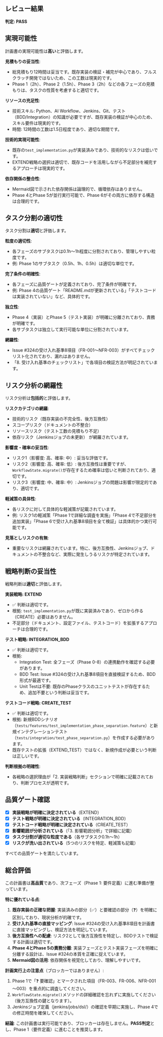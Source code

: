 ## レビュー結果

**判定: PASS**

## 実現可能性

計画書の実現可能性は**高い**と評価します。

**見積もりの妥当性**:
- 総見積もり12時間は妥当です。既存実装の検証・補完が中心であり、フルスクラッチ開発ではないため、この工数は現実的です。
- Phase 1（2h）、Phase 2（1.5h）、Phase 3（2h）などの各フェーズの見積もりは、タスクの性質を考慮すると適切です。

**リソースの充足性**:
- 技術スキル: Python、AI Workflow、Jenkins、Git、テスト（BDD/Integration）の知識が必要ですが、既存実装の検証が中心のため、スキル要件は現実的です。
- 時間: 12時間の工数は1.5日程度であり、適切な期間です。

**技術的実現可能性**:
- 既存の`test_implementation.py`が実装済みであり、技術的なリスクは低いです。
- EXTEND戦略の選択は適切で、既存コードを活用しながら不足部分を補完するアプローチは現実的です。

**依存関係の整合性**:
- Mermaid図で示された依存関係は論理的で、循環依存はありません。
- Phase 4とPhase 5が並行実行可能で、Phase 6がその両方に依存する構造は合理的です。

## タスク分割の適切性

タスク分割は**適切**と評価します。

**粒度の適切性**:
- 各フェーズのサブタスクは0.1h～1h程度に分割されており、管理しやすい粒度です。
- 例: Phase 1のサブタスク（0.5h、1h、0.5h）は適切な単位です。

**完了条件の明確性**:
- 各フェーズに品質ゲートが定義されており、完了条件が明確です。
- 例: Phase 4の品質ゲート「README.mdが更新されている」「テストコードは実装されていない」など、具体的です。

**独立性**:
- Phase 4（実装）とPhase 5（テスト実装）が明確に分離されており、責務が明確です。
- 各サブタスクは独立して実行可能な単位に分割されています。

**網羅性**:
- Issue #324の受け入れ基準8項目（FR-001～NFR-003）がすべてチェックリスト化されており、漏れはありません。
- 「8. 受け入れ基準のチェックリスト」で各項目の検証方法が明記されています。

## リスク分析の網羅性

リスク分析は**包括的**と評価します。

**リスクカテゴリの網羅**:
- 技術的リスク（既存実装の不完全性、後方互換性）
- スコープリスク（ドキュメントの不整合）
- リソースリスク（テスト工数の見積もり不足）
- 依存リスク（Jenkinsジョブの未更新）
が網羅されています。

**影響度・確率の妥当性**:
- リスク1（影響度: 高、確率: 中）: 妥当な評価です。
- リスク2（影響度: 高、確率: 低）: 後方互換性は重要ですが、`WorkflowState.migrate()`が存在するため確率は低いと判断されており、適切です。
- リスク3（影響度: 中、確率: 中）: Jenkinsジョブの問題は影響が限定的であり、適切です。

**軽減策の具体性**:
- 各リスクに対して具体的な軽減策が記載されています。
- 例: リスク1の軽減策「Phase 1で詳細な調査を実施」「Phase 4で不足部分を追加実装」「Phase 6で受け入れ基準8項目を全て検証」は具体的かつ実行可能です。

**見落としリスクの有無**:
- 重要なリスクは網羅されています。特に、後方互換性、Jenkinsジョブ、ドキュメントの不整合など、実際に発生しうるリスクが特定されています。

## 戦略判断の妥当性

戦略判断は**適切**と評価します。

**実装戦略: EXTEND**
- ✅ 判断は適切です。
- 根拠: `test_implementation.py`が既に実装済みであり、ゼロから作る（CREATE）必要はありません。
- 不足部分（ドキュメント、設定ファイル、テストコード）を拡張するアプローチは合理的です。

**テスト戦略: INTEGRATION_BDD**
- ✅ 判断は適切です。
- 根拠:
  - Integration Test: 全フェーズ（Phase 0-8）の連携動作を確認する必要があります。
  - BDD Test: Issue #324の受け入れ基準8項目を直接検証するため、BDD形式が最適です。
  - Unit Testは不要: 既存のPhaseクラスのユニットテストが存在するため、追加不要という判断は妥当です。

**テストコード戦略: CREATE_TEST**
- ✅ 判断は適切です。
- 根拠: 新規BDDシナリオ（`tests/features/test_implementation_phase_separation.feature`）と新規インテグレーションテスト（`tests/integration/test_phase_separation.py`）を作成する必要があります。
- 既存テストの拡張（EXTEND_TEST）ではなく、新規作成が必要という判断は正しいです。

**判断根拠の明確性**:
- 各戦略の選択理由が「2. 実装戦略判断」セクションで明確に記載されており、判断プロセスが透明です。

## 品質ゲート確認

- [x] **実装戦略が明確に決定されている**（EXTEND）
- [x] **テスト戦略が明確に決定されている**（INTEGRATION_BDD）
- [x] **テストコード戦略が明確に決定されている**（CREATE_TEST）
- [x] **影響範囲が分析されている**（「3. 影響範囲分析」で詳細に記載）
- [x] **タスク分割が適切な粒度である**（各サブタスク0.1h～1h）
- [x] **リスクが洗い出されている**（5つのリスクを特定、軽減策も記載）

すべての品質ゲートを満たしています。

## 総合評価

この計画書は**高品質**であり、次フェーズ（Phase 1: 要件定義）に進む準備が整っています。

**特に優れている点**:
1. **既存実装の正確な把握**: 実装済みの部分（✅）と要確認の部分（❓）を明確に区別しており、現状分析が的確です。
2. **受け入れ基準の直接マッピング**: Issue #324の受け入れ基準8項目を計画書に直接マッピングし、検証方法を明記しています。
3. **後方互換性への配慮**: リスク2として後方互換性を特定し、BDDテストで検証する計画は適切です。
4. **Phase 4とPhase 5の責務分離**: 実装フェーズとテスト実装フェーズを明確に分離する設計は、Issue #324の本質を正確に捉えています。
5. **Mermaid図の活用**: 依存関係を視覚化しており、理解しやすいです。

**計画実行上の注意点**（ブロッカーではありません）:
1. Phase 1で「❓ 要確認」とマークされた項目（FR-003、FR-006、NFR-001～003）を重点的に調査してください。
2. `WorkflowState.migrate()`メソッドの詳細確認を忘れずに実施してください（後方互換性の鍵となります）。
3. Jenkinsジョブ定義（jenkins/jobs/dsl/）の確認を早期に実施し、Phase 4での修正時間を確保してください。

**結論**: この計画書は実行可能であり、ブロッカーは存在しません。**PASS判定**とし、Phase 1（要件定義）に進むことを推奨します。